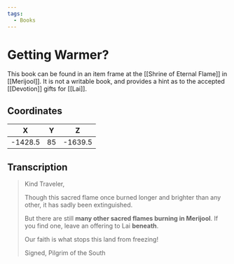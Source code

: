 ```yaml
---
tags:
  - Books
---
```


# Getting Warmer?

This book can be found in an item frame at the [[Shrine of Eternal Flame]] in [[Merijool]]. It is not a writable book, and provides a hint as to the accepted [[Devotion]] gifts for [[Lai]].

## Coordinates
|  **X**  | **Y** |  **Z**  |
| :-----: | :---: | :-----: |
| -1428.5 |  85   | -1639.5 |

## Transcription
> Kind Traveler,
>
> Though this sacred flame once burned longer and brighter than any other, it has sadly been extinguished.
>
> But there are still **many other sacred flames burning in Merijool**. If you find one, leave an offering to Lai **beneath**.
>
> Our faith is what stops this land from freezing!
>
> Signed, Pilgrim of the South

